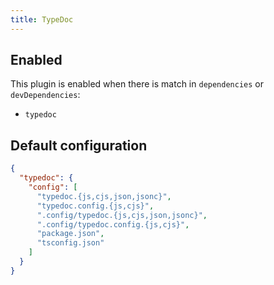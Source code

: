 ```yaml
---
title: TypeDoc
---
```


## Enabled

This plugin is enabled when there is match in `dependencies` or
`devDependencies`:

- `typedoc`

## Default configuration

```json title="knip.json"
{
  "typedoc": {
    "config": [
      "typedoc.{js,cjs,json,jsonc}",
      "typedoc.config.{js,cjs}",
      ".config/typedoc.{js,cjs,json,jsonc}",
      ".config/typedoc.config.{js,cjs}",
      "package.json",
      "tsconfig.json"
    ]
  }
}
```

